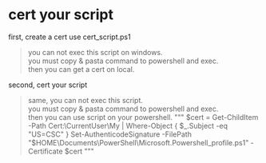 # cert your script
first, create a cert use cert_script.ps1
> you can not exec this script on windows.  
> you must copy & pasta command to powershell and exec.  
> then you can get a cert on local.

second, cert your script
> same, you can not exec this script.  
> you must copy & pasta command to powershell and exec.  
> then you can use script on your powershell.
"""
$cert = Get-ChildItem -Path Cert:\CurrentUser\My | Where-Object { $_.Subject -eq "US=CSC" }  
Set-AuthenticodeSignature -FilePath "$HOME\Documents\PowerShell\Microsoft.Powershell_profile.ps1" -Certificate $cert
"""
